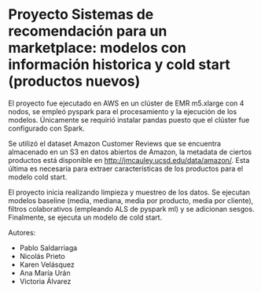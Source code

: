 # Proyecto Sistemas de recomendación para un marketplace: modelos con información historica y cold start (productos nuevos)

El proyecto fue ejecutado en AWS en un clúster de EMR m5.xlarge con 4 nodos, se empleó pyspark para el procesamiento y la ejecución de los modelos. 
Únicamente se requirió instalar pandas puesto que el clúster fue configurado con Spark.

Se utilizó el dataset Amazon Customer Reviews  que se encuentra almacenado en un S3 en datos abiertos de Amazon, la metadata de ciertos productos está disponible en http://jmcauley.ucsd.edu/data/amazon/. Esta última es necesaria para extraer características de los productos para el modelo cold start.

El proyecto inicia realizando limpieza y muestreo de los datos. Se ejecutan modelos baseline (media, mediana, media por producto, media por cliente), filtros colaborativos (empleando ALS de pyspark ml) y se adicionan sesgos. Finalmente, se ejecuta un modelo de cold start.

Autores:
- Pablo Saldarriaga
- Nicolás Prieto
- Karen Velásquez
- Ana María Urán
- Victoria Álvarez
